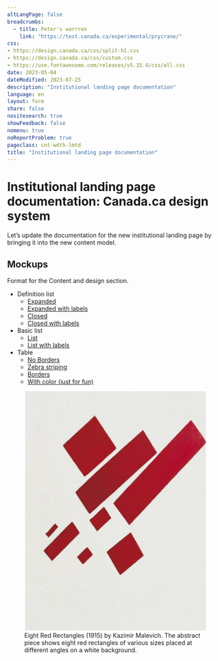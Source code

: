 ```yaml
---
altLangPage: false
breadcrumbs:
  - title: Peter's warrren
    link: "https://test.canada.ca/experimental/prycrane/"
css:
- https://design.canada.ca/css/split-h1.css
- https://design.canada.ca/css/custom.css
- https://use.fontawesome.com/releases/v5.15.4/css/all.css
date: 2023-05-04
dateModified: 2023-07-25
description: "Institutional landing page documentation"
language: en
layout: form
share: false
nositesearch: true
showFeedback: false
nomenu: true
noReportProblem: true
pageclass: cnt-wdth-lmtd
title: "Institutional landing page documentation"
---
```

<h1 property="name" id="wb-cont" dir="ltr"><span class="stacked"><span>Institutional landing page documentation</span>: <span>Canada.ca design system</span></span></h1>
<div class="row">
  <div class="col-md-8">
    <p>Let’s update the documentation for the new institutional landing page by bringing it into the new content model.</p>
    <h2 class="mrgn-tp-lg">Mockups</h2>
    <p>Format for the Content and design section.</p>
    <ul class="mrgn-tp-lg">
      <li>Definition list
        <ul>
          <li><a href="01-content-and-design.html">Expanded</a></li>
          <li><a href="04-content-and-design.html">Expanded with labels</a></li>
          <li><a href="02-content-and-design.html">Closed</a></li>
          <li><a href="06-content-and-design.html">Closed with labels</a></li>
        </ul>
      </li>
      <li>Basic list
        <ul>
          <li><a href="03-content-and-design.html">List</a></li>
          <li><a href="05-content-and-design.html">List with labels</a></li>
        </ul>
      </li>
      <li>Table
        <ul>
          <li><a href="09-content-and-design.html">No Borders</a></li>
          <li><a href="07-content-and-design.html">Zebra striping</a></li>
          <li><a href="08-content-and-design.html">Borders</a></li>
          <li><a href="10-content-and-design.html">With color (just for fun)</a></li>                    
        </ul>
      </li>
    </ul>
  </div>
  <div class="col-md-4">
    <div class="pattern-demo">
      <figure><img src="./images/malevich-01.png" alt="Eight Red Rectangles"  class="img-responsive">
        <figcaption class="caption small mrgn-tp-md">Eight Red Rectangles (1915) by Kazimir Malevich.  The abstract piece shows eight red rectangles of various sizes placed at different angles on a white background.</figcaption>
      </figure>
    </div>
  </div>
</div>
